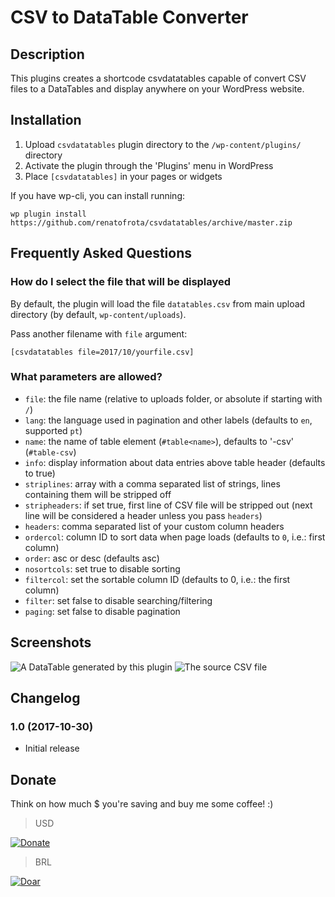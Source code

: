 # CSV to DataTable Converter

## Description

This plugins creates a shortcode csvdatatables capable of convert CSV files to a DataTables and display anywhere on your WordPress website.

## Installation

1. Upload `csvdatatables` plugin directory to the `/wp-content/plugins/` directory
1. Activate the plugin through the 'Plugins' menu in WordPress
1. Place `[csvdatatables]` in your pages or widgets

If you have wp-cli, you can install running:

```
wp plugin install https://github.com/renatofrota/csvdatatables/archive/master.zip
```

## Frequently Asked Questions

### How do I select the file that will be displayed

By default, the plugin will load the file `datatables.csv` from main upload directory (by default, `wp-content/uploads`).

Pass another filename with `file` argument:

```
[csvdatatables file=2017/10/yourfile.csv]
```

### What parameters are allowed?

- `file`: the file name (relative to uploads folder, or absolute if starting with `/`)
- `lang`: the language used in pagination and other labels (defaults to `en`, supported `pt`)
- `name`: the name of table element (`#table<name>`), defaults to '-csv' (`#table-csv`)
- `info`: display information about data entries above table header (defaults to true)
- `striplines`: array with a comma separated list of strings, lines containing them will be stripped off
- `stripheaders`: if set true, first line of CSV file will be stripped out (next line will be considered a header unless you pass `headers`)
- `headers`: comma separated list of your custom column headers
- `ordercol`: column ID to sort data when page loads (defaults to `0`, i.e.: first column)
- `order`: asc or desc (defaults asc)
- `nosortcols`: set true to disable sorting
- `filtercol`: set the sortable column ID (defaults to 0, i.e.: the first column)
- `filter`: set false to disable searching/filtering
- `paging`: set false to disable pagination

## Screenshots

![A DataTable generated by this plugin](assets/screenshot-1.png)
![The source CSV file](assets/screenshot-2.png)

## Changelog

### 1.0 (2017-10-30)
* Initial release

## Donate

Think on how much $ you're saving and buy me some coffee! :)

> USD

[![Donate](https://www.paypalobjects.com/en_US/i/btn/btn_donate_SM.gif)](https://www.paypal.com/cgi-bin/webscr?cmd=_s-xclick&hosted_button_id=R58RLRMM8YM6U)

> BRL

[![Doar](https://www.paypalobjects.com/pt_BR/i/btn/btn_donate_SM.gif)](https://www.paypal.com/cgi-bin/webscr?cmd=_s-xclick&hosted_button_id=9JMBDY5QA8X5A)
